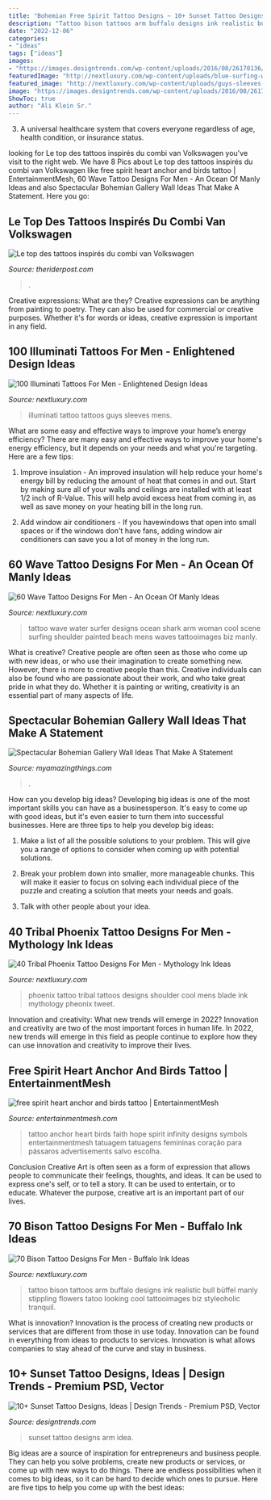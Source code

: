 ```yaml
---
title: "Bohemian Free Spirit Tattoo Designs ~ 10+ Sunset Tattoo Designs, Ideas"
description: "Tattoo bison tattoos arm buffalo designs ink realistic bull büffel manly stippling flowers tatoo looking cool tattooimages biz styleoholic tranquil"
date: "2022-12-06"
categories:
- "ideas"
tags: ["ideas"]
images:
- "https://images.designtrends.com/wp-content/uploads/2016/08/26170136/Sunset-Arm-Tattoo-Idea.jpg"
featuredImage: "http://nextluxury.com/wp-content/uploads/blue-surfing-wave-tattoo-for-men-on-arm.jpg"
featured_image: "http://nextluxury.com/wp-content/uploads/guys-sleeves-shiny-grey-illuminati-tattoo.jpg"
image: "https://images.designtrends.com/wp-content/uploads/2016/08/26170136/Sunset-Arm-Tattoo-Idea.jpg"
ShowToc: true
author: "Ali Klein Sr."
---
```



3. A universal healthcare system that covers everyone regardless of age, health condition, or insurance status.

	

		
looking for Le top des tattoos inspirés du combi van Volkswagen you've visit to the right web. We have 8 Pics about Le top des tattoos inspirés du combi van Volkswagen like free spirit heart anchor and birds tattoo | EntertainmentMesh, 60 Wave Tattoo Designs For Men - An Ocean Of Manly Ideas and also Spectacular Bohemian Gallery Wall Ideas That Make A Statement. Here you go:
		
    
## Le Top Des Tattoos Inspirés Du Combi Van Volkswagen

<img loading=lazy src="http://www.theriderpost.com/uploads/media/default/0001/47/5bc851fa00a09515999d5592f18ab0293b4d4c57.jpeg" onerror="this.onerror=null;this.src='https://tse1.mm.bing.net/th?id=OIP.jQcShlt8a5wQ-Y_O3nkEmwHaOq&amp;pid=15.1';" alt="Le top des tattoos inspirés du combi van Volkswagen">

_Source: theriderpost.com_

>. 

	

Creative expressions: What are they?
Creative expressions can be anything from painting to poetry. They can also be used for commercial or creative purposes. Whether it's for words or ideas, creative expression is important in any field.

    
## 100 Illuminati Tattoos For Men - Enlightened Design Ideas

<img loading=lazy src="http://nextluxury.com/wp-content/uploads/guys-sleeves-shiny-grey-illuminati-tattoo.jpg" onerror="this.onerror=null;this.src='https://tse1.mm.bing.net/th?id=OIP.fDahTlhd_g0leU5K_fAciQHaKO&amp;pid=15.1';" alt="100 Illuminati Tattoos For Men - Enlightened Design Ideas">

_Source: nextluxury.com_

>illuminati tattoo tattoos guys sleeves mens. 

	

What are some easy and effective ways to improve your home’s energy efficiency?
There are many easy and effective ways to improve your home's energy efficiency, but it depends on your needs and what you're targeting. Here are a few tips:
1. Improve insulation - An improved insulation will help reduce your home's energy bill by reducing the amount of heat that comes in and out. Start by making sure all of your walls and ceilings are installed with at least 1/2 inch of R-Value. This will help avoid excess heat from coming in, as well as save money on your heating bill in the long run.

2. Add window air conditioners - If you havewindows that open into small spaces or if the windows don't have fans, adding window air conditioners can save you a lot of money in the long run.

    
## 60 Wave Tattoo Designs For Men - An Ocean Of Manly Ideas

<img loading=lazy src="http://nextluxury.com/wp-content/uploads/blue-surfing-wave-tattoo-for-men-on-arm.jpg" onerror="this.onerror=null;this.src='https://tse2.mm.bing.net/th?id=OIP.JKILNS2JTyEipkWnpj9r4AHaIY&amp;pid=15.1';" alt="60 Wave Tattoo Designs For Men - An Ocean Of Manly Ideas">

_Source: nextluxury.com_

>tattoo wave water surfer designs ocean shark arm woman cool scene surfing shoulder painted beach mens waves tattooimages biz manly. 

	

What is creative?
Creative people are often seen as those who come up with new ideas, or who use their imagination to create something new. However, there is more to creative people than this. Creative individuals can also be found who are passionate about their work, and who take great pride in what they do. Whether it is painting or writing, creativity is an essential part of many aspects of life.

    
## Spectacular Bohemian Gallery Wall Ideas That Make A Statement

<img loading=lazy src="http://myamazingthings.com/wp-content/uploads/2018/02/bohemian-gallery-wall.jpg" onerror="this.onerror=null;this.src='https://tse4.mm.bing.net/th?id=OIP.s50TFIKIk6A1RNVAg553XwHaD8&amp;pid=15.1';" alt="Spectacular Bohemian Gallery Wall Ideas That Make A Statement">

_Source: myamazingthings.com_

>. 

	

How can you develop big ideas?
Developing big ideas is one of the most important skills you can have as a businessperson. It's easy to come up with good ideas, but it's even easier to turn them into successful businesses. Here are three tips to help you develop big ideas:
1. Make a list of all the possible solutions to your problem. This will give you a range of options to consider when coming up with potential solutions.

2. Break your problem down into smaller, more manageable chunks. This will make it easier to focus on solving each individual piece of the puzzle and creating a solution that meets your needs and goals.

3. Talk with other people about your idea.

    
## 40 Tribal Phoenix Tattoo Designs For Men - Mythology Ink Ideas

<img loading=lazy src="http://nextluxury.com/wp-content/uploads/cool-small-phoenix-shoulder-blade-mens-tattoos.png" onerror="this.onerror=null;this.src='https://tse3.mm.bing.net/th?id=OIP.VdeaqZ_oaQ5faaaTwABA5QAAAA&amp;pid=15.1';" alt="40 Tribal Phoenix Tattoo Designs For Men - Mythology Ink Ideas">

_Source: nextluxury.com_

>phoenix tattoo tribal tattoos designs shoulder cool mens blade ink mythology pheonix tweet. 

	

Innovation and creativity: What new trends will emerge in 2022?
Innovation and creativity are two of the most important forces in human life. In 2022, new trends will emerge in this field as people continue to explore how they can use innovation and creativity to improve their lives.

    
## Free Spirit Heart Anchor And Birds Tattoo | EntertainmentMesh

<img loading=lazy src="https://i1.wp.com/entertainmentmesh.com/wp-content/uploads/2018/03/free-spirit-heart-anchor-and-birds-tattoo.jpg?fit=400%2C400&amp;ssl=1" onerror="this.onerror=null;this.src='https://tse1.mm.bing.net/th?id=OIP.ifMDV7Oun6oZJ6XXJXG4AwAAAA&amp;pid=15.1';" alt="free spirit heart anchor and birds tattoo | EntertainmentMesh">

_Source: entertainmentmesh.com_

>tattoo anchor heart birds faith hope spirit infinity designs symbols entertainmentmesh tatuagem tatuagens femininas coração para pássaros advertisements salvo escolha. 

	

Conclusion
Creative Art is often seen as a form of expression that allows people to communicate their feelings, thoughts, and ideas. It can be used to express one's self, or to tell a story. It can be used to entertain, or to educate. Whatever the purpose, creative art is an important part of our lives.

    
## 70 Bison Tattoo Designs For Men - Buffalo Ink Ideas

<img loading=lazy src="http://nextluxury.com/wp-content/uploads/manly-bison-arm-tattoos-for-guys.jpg" onerror="this.onerror=null;this.src='https://tse2.mm.bing.net/th?id=OIP.fxs8tbndsJ1ZHxLE2SbkTAHaHa&amp;pid=15.1';" alt="70 Bison Tattoo Designs For Men - Buffalo Ink Ideas">

_Source: nextluxury.com_

>tattoo bison tattoos arm buffalo designs ink realistic bull büffel manly stippling flowers tatoo looking cool tattooimages biz styleoholic tranquil. 

	

What is innovation?
Innovation is the process of creating new products or services that are different from those in use today. Innovation can be found in everything from ideas to products to services. Innovation is what allows companies to stay ahead of the curve and stay in business.

    
## 10+ Sunset Tattoo Designs, Ideas | Design Trends - Premium PSD, Vector

<img loading=lazy src="https://images.designtrends.com/wp-content/uploads/2016/08/26170136/Sunset-Arm-Tattoo-Idea.jpg" onerror="this.onerror=null;this.src='https://tse1.mm.bing.net/th?id=OIP.S0XjAErldtDcjZoHGAJAZAHaHa&amp;pid=15.1';" alt="10+ Sunset Tattoo Designs, Ideas | Design Trends - Premium PSD, Vector">

_Source: designtrends.com_

>sunset tattoo designs arm idea. 

	

Big ideas are a source of inspiration for entrepreneurs and business people. They can help you solve problems, create new products or services, or come up with new ways to do things. There are endless possibilities when it comes to big ideas, so it can be hard to decide which ones to pursue. Here are five tips to help you come up with the best ideas: 


